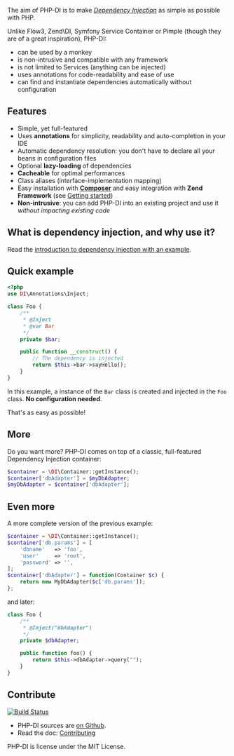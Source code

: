 The aim of PHP-DI is to make [*Dependency Injection*](http://en.wikipedia.org/wiki/Dependency_injection)
as simple as possible with PHP.

Unlike Flow3, Zend\DI, Symfony Service Container or Pimple (though they are of a great inspiration), PHP-DI:

* can be used by a monkey
* is non-intrusive and compatible with any framework
* is not limited to Services (anything can be injected)
* uses annotations for code-readability and ease of use
* can find and instantiate dependencies automatically without configuration


## Features

* Simple, yet full-featured
* Uses **annotations** for simplicity, readability and auto-completion in your IDE
* Automatic dependency resolution: you don't have to declare all your beans in configuration files
* Optional **lazy-loading** of dependencies
* **Cacheable** for optimal performances
* Class aliases (interface-implementation mapping)
* Easy installation with [**Composer**](http://getcomposer.org/doc/00-intro.md)
and easy integration with **Zend Framework** (see [Getting started](doc/getting-started))
* **Non-intrusive**: you can add PHP-DI into an existing project and use it *without impacting existing code*


## What is dependency injection, and why use it?

Read the [introduction to dependency injection with an example](doc/example).


## Quick example

```php
<?php
use DI\Annotations\Inject;

class Foo {
    /**
     * @Inject
     * @var Bar
     */
    private $bar;

    public function __construct() {
    	// The dependency is injected
        return $this->bar->sayHello();
    }
}
```

In this example, a instance of the `Bar` class is created and injected in the `Foo` class. **No configuration needed**.

That's as easy as possible!

## More

Do you want more? PHP-DI comes on top of a classic, full-featured Dependency Injection container:

```php
$container = \DI\Container::getInstance();
$container['dbAdapter'] = $myDbAdapter;
$myDbAdapter = $container['dbAdapter'];
```

## Even more

A more complete version of the previous example:

```php
$container = \DI\Container::getInstance();
$container['db.params'] = [
	'dbname'   => 'foo',
	'user'     => 'root',
	'password' => '',
];
$container['dbAdapter'] = function(Container $c) {
	return new MyDbAdapter($c['db.params']);
};
```

and later:

```php
class Foo {
    /**
     * @Inject("dbAdapter")
     */
    private $dbAdapter;

    public function foo() {
        return $this->dbAdapter->query("");
    }
}
```


## Contribute

[![Build Status](https://secure.travis-ci.org/mnapoli/PHP-DI.png)](http://travis-ci.org/mnapoli/PHP-DI)

* PHP-DI sources are [on Github](https://github.com/mnapoli/PHP-DI).
* Read the doc: [Contributing](CONTRIBUTING)

PHP-DI is license under the MIT License.

